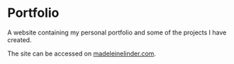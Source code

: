 # Portfolio

A website containing my personal portfolio and some of the projects I have created.

The site can be accessed on [madeleinelinder.com](http://www.madeleinelinder.com/).
